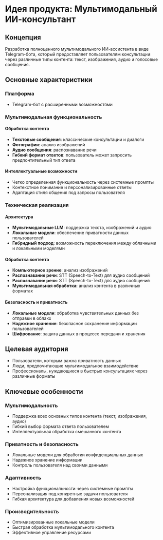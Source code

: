 # Идея продукта: Мультимодальный ИИ-консультант

## Концепция
Разработка полноценного мультимодального ИИ-ассистента в виде Telegram-бота, который предоставляет пользователям консультации через различные типы контента: текст, изображения, аудио и голосовые сообщения.

## Основные характеристики

### Платформа
- Telegram-бот с расширенными возможностями

### Мультимодальная функциональность

#### Обработка контента
- **Текстовые сообщения**: классические консультации и диалоги
- **Фотографии**: анализ изображений
- **Аудио сообщения**: распознавание речи
- **Гибкий формат ответов**: пользователь может запросить предпочтительный тип ответа

#### Интеллектуальные возможности
- Четко определенная функциональность через системные промпты
- Контекстное понимание и персонализированные ответы
- Адаптация стиля общения под запросы пользователя

### Техническая реализация

#### Архитектура
- **Мультимодальные LLM**: поддержка текста, изображений и аудио
- **Локальные модели**: обеспечение приватности данных пользователей
- **Гибридный подход**: возможность переключения между облачными и локальными моделями

#### Обработка контента
- **Компьютерное зрение**: анализ изображений
- **Распознавание речи**: STT (Speech-to-Text) для аудио сообщений
- **Распознавание речи**: STT (Speech-to-Text) для аудио сообщений
- **Мультимодальная обработка**: анализ контента в различных форматах

#### Безопасность и приватность
- **Локальные модели**: обработка чувствительных данных без отправки в облако
- **Надежное хранение**: безопасное сохранение информации пользователей
- **Шифрование**: защита данных в процессе передачи и хранения

## Целевая аудитория
- Пользователи, которым важна приватность данных
- Люди, предпочитающие мультимодальное взаимодействие
- Профессионалы, нуждающиеся в быстрых консультациях через различные форматы

## Ключевые особенности

### Мультимодальность
- Поддержка всех основных типов контента (текст, изображения, аудио)
- Гибкий выбор формата ответа пользователем
- Интеллектуальная обработка смешанного контента

### Приватность и безопасность
- Локальные модели для обработки конфиденциальных данных
- Надежное хранение информации
- Контроль пользователя над своими данными

### Адаптивность
- Настройка функциональности через системные промпты
- Персонализация под конкретные задачи пользователя
- Гибкая архитектура для добавления новых возможностей

### Производительность
- Оптимизированные локальные модели
- Быстрая обработка мультимодального контента
- Эффективное управление ресурсами
